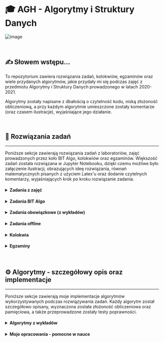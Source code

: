 # 🎓 AGH - Algorytmy i Struktury Danych

![image](https://user-images.githubusercontent.com/52978053/233799429-2beedae7-8972-4518-9bc7-f30b21b8d3bc.png)

<br>

## ✍️ Słowem wstępu...

To repozytorium zawiera rozwiązania zadań, kolokwiów, egzaminów oraz wiele przydanych algorytmów, jakie przydały mi się podczas zajęć z przedmiotu Algorytmy i Struktury Danych prowadzonego w latach 2020-2021.

Algorytmy zostały napisane z dbałością o czytelność kodu, niską złożoność obliczeniową, a przy każdym algorytmie umieszczone zostały komentarze (oraz czasem ilustracje), wyjaśniające jego działanie.

<br>

## 🤔 Rozwiązania zadań

---

Poniższe sekcje zawierają rozwiązania zadań z laboratoriów, zajęć prowadzonych przez koło BIT Algo, kolokwiów oraz egzaminów. Większość zadań została rozwiązana w Jupyter Notebooku, dzięki czemu możliwe było załączenie ilustracji, obrazujących ideę rozwiązania, równań matematycznych pisanych z użyciem Latex'u oraz dodanie czytelnych komentarzy, wyjaśniających krok po kroku rozwiązanie zadania.

<h4>
<details>
<summary>Zadania z zajęć</summary>
<hr>
<h5>W tej sekcji znajdują się rozwiązania zadań z laboratoriów.</h5>
<hr>
<h5>
<ol>
<li>
  <h3>Laboratorium</h3>
  <ul>
     <li>
        <a href="./Ćwiczenia/1. Ćwiczenia/Zadanie 1 (proste algorytmy sortowania).ipynb">1. Proste Algorytmy Sortowania</a>
      </li>
     <li>
        <a href="./Ćwiczenia/1. Ćwiczenia/Zadanie 2 (sortowanie listy jednokierunkowej).ipynb">2. Sortowanie Listy Jednokierunkowej</a>
      </li>
     <li>
        <a href="./Ćwiczenia/1. Ćwiczenia/Zadanie 3 (złożoność sortowania prostego).ipynb">3. Złożoność Sortowania Prostego</a>
      </li>
     <li>
        <a href="./Ćwiczenia/1. Ćwiczenia/Zadanie 4. (min-max).ipynb">4. Min-Max</a>
      </li>
     <li>
        <a href="./Ćwiczenia/1. Ćwiczenia/Zadanie 5 (odwracanie listy).ipynb">5. Odwracanie Listy</a>
      </li>
     <li>
        <a href="./Ćwiczenia/1. Ćwiczenia/Zadanie 6. (wyszukiwanie binarne).ipynb">6. Wyszukiwanie Binarne</a>
      </li>
     <li>
        <a href="./Ćwiczenia/1. Ćwiczenia/Zadanie 7. (szukanie sumy).ipynb">7. Szukanie Sumy</a>
      </li>
  </ul>
</li>
<li>
  <h3>Laboratorium</h3>
  <ul>
     <li>
        <a href="./Ćwiczenia/2. Ćwiczenia/Zadanie 1 (Merge Sort i listy jednokierunkowe).ipynb">1. Merge Sort I Listy Jednokierunkowe</a>
      </li>
     <li>
        <a href="./Ćwiczenia/2. Ćwiczenia/Zadanie 1a (Merge Sort - złączanie serii naturalnych).ipynb">1A. Merge Sort - Złączanie Serii Naturalnych</a>
      </li>
     <li>
        <a href="./Ćwiczenia/2. Ćwiczenia/Zadanie 2 (liczba inwersji tablicy).ipynb">2. Liczba Inwersji Tablicy</a>
      </li>
     <li>
        <a href="./Ćwiczenia/2. Ćwiczenia/Zadanie 3. (szukanie sumy).ipynb">3. Szukanie Sumy</a>
      </li>
     <li>
        <a href="./Ćwiczenia/2. Ćwiczenia/Zadanie 4. (Pojemniki z wodą).ipynb">4. Pojemniki Z Wodą</a>
      </li>
     <li>
        <a href="./Ćwiczenia/2. Ćwiczenia/Zadanie 5 (Lider ciągu).ipynb">5. Lider Ciągu</a>
      </li>
     <li>
        <a href="./Ćwiczenia/2. Ćwiczenia/Zadanie 6. (największy przedział).ipynb">6. Największy Przedział</a>
      </li>
  </ul>
</li>
<li>
  <h3>Laboratorium</h3>
  <ul>
     <li>
        <a href="./Ćwiczenia/3. Ćwiczenia/Zadanie 1. (Quick Sort maksymalnie O(log n) pamięci).ipynb">1. Quick Sort Maksymalnie Olog N Pamięci</a>
      </li>
     <li>
        <a href="./Ćwiczenia/3. Ćwiczenia/Zadanie 2. (Wstawianie elementu do kopca binarnego).ipynb">2. Wstawianie Elementu Do Kopca Binarnego</a>
      </li>
     <li>
        <a href="./Ćwiczenia/3. Ćwiczenia/Zadanie 3. (Quick Sort bez rekurencji z własnym stosem).ipynb">3. Quick Sort Bez Rekurencji Z Własnym Stosem</a>
      </li>
     <li>
        <a href="./Ćwiczenia/3. Ćwiczenia/Zadanie 4. (scalanie k posortowanych list jednokierunkowych).ipynb">4. Scalanie K Posortowanych List Jednokierunkowych</a>
      </li>
     <li>
        <a href="./Ćwiczenia/3. Ćwiczenia/Zadanie 5. (Struktura z wstawianiem, usuwaniem maksimum i minimum w czasie O(log n)).ipynb">5. Struktura Z Wstawianiem, Usuwaniem Maksimum I Minimum W Czasie Olog N</a>
      </li>
     <li>
        <a href="./Ćwiczenia/3. Ćwiczenia/Zadanie 6. (Struktura ze wstawianiem i odczytem mediany w czasie O(log n)).ipynb">6. Struktura Ze Wstawianiem I Odczytem Mediany W Czasie Olog N</a>
      </li>
     <li>
        <a href="./Ćwiczenia/3. Ćwiczenia/Zadanie 7. (Partition Hoare'a).ipynb">7. Partition Hoare'A</a>
      </li>
     <li>
        <a href="./Ćwiczenia/3. Ćwiczenia/Zadanie 9. (Select).ipynb">9. Select</a>
      </li>
  </ul>
</li>
<li>
  <h3>Laboratorium</h3>
  <ul>
     <li>
        <a href="./Ćwiczenia/4. Ćwiczenia/Zadanie 1. (Sortowanie w czasie liniowym tablicy n liczb ze zbioru 0, ..., n^2-1).ipynb">1. Sortowanie W Czasie Liniowym Tablicy N Liczb Ze Zbioru 0, ..., N^2-1</a>
      </li>
     <li>
        <a href="./Ćwiczenia/4. Ćwiczenia/Zadanie 2. (Najszybsze sortowanie tablicy długości n, w której jest tylko log(n) różnych wartości).ipynb">2. Najszybsze Sortowanie Tablicy Długości N, W Której Jest Tylko Logn Różnych Wartości</a>
      </li>
     <li>
        <a href="./Ćwiczenia/4. Ćwiczenia/Zadanie 3. (Liniowe sprawdzanie, czy dwa słowa są anagramami).ipynb">3. Liniowe Sprawdzanie, Czy Dwa Słowa Są Anagramami</a>
      </li>
     <li>
        <a href="./Ćwiczenia/4. Ćwiczenia/Zadanie 4. (Struktura danych ze wstawianiem, zliczaniem elementów i resetowaniem w czasie O(1)).ipynb">4. Struktura Danych Ze Wstawianiem, Zliczaniem Elementów I Resetowaniem W Czasie O1</a>
      </li>
     <li>
        <a href="./Ćwiczenia/4. Ćwiczenia/Zadanie 6. (Znajdowanie największej różnicy sąsiednich liczb w czasie O(n)).ipynb">6. Znajdowanie Największej Różnicy Sąsiednich Liczb W Czasie On</a>
      </li>
     <li>
        <a href="./Ćwiczenia/4. Ćwiczenia/Zadanie 7. (Podciąg minimalnej długości, zawierający wszystkie k kolorów).ipynb">7. Podciąg Minimalnej Długości, Zawierający Wszystkie K Kolorów</a>
      </li>
  </ul>
</li>
<li>
  <h3>Laboratorium</h3>
  <ul>
     <li>
        <a href="./Ćwiczenia/5. Ćwiczenia/Zadanie 1. (0-1 knapsack O(n sum(P)) time complexity, where P - array of profits).ipynb">1. 0-1 Knapsack On Sump Time Complexity, Where P - Array Of Profits</a>
      </li>
     <li>
        <a href="./Ćwiczenia/5. Ćwiczenia/Zadanie 2. (czy istnieje podciąg ciągu liczb naturalnych, który sumuje się do T).ipynb">2. Czy Istnieje Podciąg Ciągu Liczb Naturalnych, Który Sumuje Się Do T</a>
      </li>
     <li>
        <a href="./Ćwiczenia/5. Ćwiczenia/Zadanie 3. (najdłuższy wspólny podciąg).ipynb">3. Najdłuższy Wspólny Podciąg</a>
      </li>
     <li>
        <a href="./Ćwiczenia/5. Ćwiczenia/Zadanie 3.2. (najdłuższy podciąg rosnący).ipynb">3.2. Najdłuższy Podciąg Rosnący</a>
      </li>
     <li>
        <a href="./Ćwiczenia/5. Ćwiczenia/Zadanie 4. (mnożenie macierzy).ipynb">4. Mnożenie Macierzy</a>
      </li>
     <li>
        <a href="./Ćwiczenia/5. Ćwiczenia/Zadanie 5. (maximin).ipynb">5. Maximin</a>
      </li>
     <li>
        <a href="./Ćwiczenia/5. Ćwiczenia/Zadanie 6. (wydawanie monet).ipynb">6. Wydawanie Monet</a>
      </li>
     <li>
        <a href="./Ćwiczenia/5. Ćwiczenia/Zadanie 7. (wędrówka po szachownicy).ipynb">7. Wędrówka Po Szachownicy</a>
      </li>
  </ul>
</li>
<li>
  <h3>Laboratorium</h3>
  <ul>
     <li>
        <a href="./Ćwiczenia/6. Ćwiczenia/Zadanie 1. (Black Forest).ipynb">1. Black Forest</a>
      </li>
     <li>
        <a href="./Ćwiczenia/6. Ćwiczenia/Zadanie 2. (spadające klocki).ipynb">2. Spadające Klocki</a>
      </li>
     <li>
        <a href="./Ćwiczenia/6. Ćwiczenia/Zadanie 3. (Ładowanie promu).ipynb">3. Ładowanie Promu</a>
      </li>
     <li>
        <a href="./Ćwiczenia/6. Ćwiczenia/Zadanie 4. (Głodna żaba).ipynb">4. Głodna Żaba</a>
      </li>
     <li>
        <a href="./Ćwiczenia/6. Ćwiczenia/Zadanie 5 (dwuwymiarowy problem plecakowy).ipynb">5. Dwuwymiarowy Problem Plecakowy</a>
      </li>
     <li>
        <a href="./Ćwiczenia/6. Ćwiczenia/Zadanie 6 (ścieżka w drzewie).ipynb">6. Ścieżka W Drzewie</a>
      </li>
     <li>
        <a href="./Ćwiczenia/6. Ćwiczenia/Zadanie 7. (sklejanie odcinków).ipynb">7. Sklejanie Odcinków</a>
      </li>
  </ul>
</li>
<li>
  <h3>Laboratorium</h3>
  <ul>
     <li>
        <a href="./Ćwiczenia/7. Ćwiczenia/Zadanie 1. (Tankowanie czołgu).ipynb">1. Tankowanie Czołgu</a>
      </li>
     <li>
        <a href="./Ćwiczenia/7. Ćwiczenia/Zadanie 2. (Pokrycie przedziałami jednostkowymi).ipynb">2. Pokrycie Przedziałami Jednostkowymi</a>
      </li>
     <li>
        <a href="./Ćwiczenia/7. Ćwiczenia/Zadanie 3. (Wybór zadań z terminami).ipynb">3. Wybór Zadań Z Terminami</a>
      </li>
     <li>
        <a href="./Ćwiczenia/7. Ćwiczenia/Zadanie 4. (Ładowanie przyczepy).ipynb">4. Ładowanie Przyczepy</a>
      </li>
     <li>
        <a href="./Ćwiczenia/7. Ćwiczenia/Zadanie 5. (Wieże).ipynb">5. Wieże</a>
      </li>
     <li>
        <a href="./Ćwiczenia/7. Ćwiczenia/Zadanie 6. (Suma odległości).ipynb">6. Suma Odległości</a>
      </li>
  </ul>
</li>
<li>
  <h3>Laboratorium</h3>
  <ul>
     <li>
        <a href="./Ćwiczenia/8. Ćwiczenia/(dodaj lepszy sposób) [Standardowe] Zadanie 6. (bezpieczny przelot).ipynb">Dodaj Lepszy Sposób [Standardowe] 6. Bezpieczny Przelot</a>
      </li>
     <li>
        <a href="./Ćwiczenia/8. Ćwiczenia/[Dodatkowe] Zadanie 1. (kapitan statku, zadanie z kolokwium 2012-13).ipynb">[Dodatkowe] 1. Kapitan Statku, Zadanie Z Kolokwium 2012-13</a>
      </li>
     <li>
        <a href="./Ćwiczenia/8. Ćwiczenia/[Dodatkowe] Zadanie 2. (czy nieskierowany).ipynb">[Dodatkowe] 2. Czy Nieskierowany</a>
      </li>
     <li>
        <a href="./Ćwiczenia/8. Ćwiczenia/[Obowiązkowe] Zadanie 1. (Pause).ipynb">[Obowiązkowe] 1. Pause</a>
      </li>
     <li>
        <a href="./Ćwiczenia/8. Ćwiczenia/[Obowiązkowe] Zadanie 2. (cykl na 4).ipynb">[Obowiązkowe] 2. Cykl Na 4</a>
      </li>
     <li>
        <a href="./Ćwiczenia/8. Ćwiczenia/[Standardowe] Zadanie 1. (DFS-BFS).ipynb">[Standardowe] 1. Dfs-Bfs</a>
      </li>
     <li>
        <a href="./Ćwiczenia/8. Ćwiczenia/[Standardowe] Zadanie 2. (uniwersalne ujście).ipynb">[Standardowe] 2. Uniwersalne Ujście</a>
      </li>
     <li>
        <a href="./Ćwiczenia/8. Ćwiczenia/[Standardowe] Zadanie 3. (BFS i najkrótsze ścieżki).ipynb">[Standardowe] 3. Bfs I Najkrótsze Ścieżki</a>
      </li>
     <li>
        <a href="./Ćwiczenia/8. Ćwiczenia/[Standardowe] Zadanie 4. (malejące krawędzie).ipynb">[Standardowe] 4. Malejące Krawędzie</a>
      </li>
     <li>
        <a href="./Ćwiczenia/8. Ćwiczenia/[Standardowe] Zadanie 5. (krawędzie 0-1).ipynb">[Standardowe] 5. Krawędzie 0-1</a>
      </li>
     <li>
        <a href="./Ćwiczenia/8. Ćwiczenia/[Standardowe] Zadanie 7. (kosztowna szachownica).ipynb">[Standardowe] 7. Kosztowna Szachownica</a>
      </li>
  </ul>
</li>
<li>
  <h3>Laboratorium</h3>
  <ul>
     <li>
        <a href="./Ćwiczenia/9. Ćwiczenia/[Standardowe] Zadanie 1. (Ścieżka Hamiltona w DAGu).ipynb">[Standardowe] 1. Ścieżka Hamiltona W Dagu</a>
      </li>
     <li>
        <a href="./Ćwiczenia/9. Ćwiczenia/[Standardowe] Zadanie 2. (Dobry początek - wierzchołek, z którego dojdziemy do każdego innego wierzchołka).ipynb">[Standardowe] 2. Dobry Początek - Wierzchołek, Z Którego Dojdziemy Do Każdego Innego Wierzchołka</a>
      </li>
     <li>
        <a href="./Ćwiczenia/9. Ćwiczenia/[Standardowe] Zadanie 3. (Najkrótsze ścieżki w DAGu).ipynb">[Standardowe] 3. Najkrótsze Ścieżki W Dagu</a>
      </li>
     <li>
        <a href="./Ćwiczenia/9. Ćwiczenia/[Standardowe] Zadanie 4. (Logarytmy - ścieżka o minimalnym iloczynie wag).ipynb">[Standardowe] 4. Logarytmy - Ścieżka O Minimalnym Iloczynie Wag</a>
      </li>
     <li>
        <a href="./Ćwiczenia/9. Ćwiczenia/[Standardowe] Zadanie 5. (Problem przewoźnika turystycznego - ścieżka o maksymalnej wartości minimalnej wagi).ipynb">[Standardowe] 5. Problem Przewoźnika Turystycznego - Ścieżka O Maksymalnej Wartości Minimalnej Wagi</a>
      </li>
     <li>
        <a href="./Ćwiczenia/9. Ćwiczenia/[Standardowe] Zadanie 6. (Dwóch kierowców - ścieżka minimalnej sumie wag co drugiej krawędzi).ipynb">[Standardowe] 6. Dwóch Kierowców - Ścieżka Minimalnej Sumie Wag Co Drugiej Krawędzi</a>
      </li>
     <li>
        <a href="./Ćwiczenia/9. Ćwiczenia/[Standardowe] Zadanie 7. (Problem stacji benzynowych na grafie).ipynb">[Standardowe] 7. Problem Stacji Benzynowych Na Grafie</a>
      </li>
  </ul>
</li>
<li>
  <h3>Laboratorium</h3>
  <ul>
     <li>
        <a href="./Ćwiczenia/10. Ćwiczenia/#TODO [Standardowe] Zadanie 2. (Wyścigi).ipynb">#Todo [Standardowe] 2. Wyścigi</a>
      </li>
     <li>
        <a href="./Ćwiczenia/10. Ćwiczenia/[Obowiązkowe] Zadanie 1. (Ścieżka o malejących krawędziach i najmniejszej sumie wag krawędzi).ipynb">[Obowiązkowe] 1. Ścieżka O Malejących Krawędziach I Najmniejszej Sumie Wag Krawędzi</a>
      </li>
     <li>
        <a href="./Ćwiczenia/10. Ćwiczenia/[Obowiązkowe] Zadanie 2. (Domknięcie przechodnie grafu).ipynb">[Obowiązkowe] 2. Domknięcie Przechodnie Grafu</a>
      </li>
     <li>
        <a href="./Ćwiczenia/10. Ćwiczenia/[Standardowe] Zadanie 1. (SAT-2CNF).ipynb">[Standardowe] 1. Sat-2Cnf</a>
      </li>
     <li>
        <a href="./Ćwiczenia/10. Ćwiczenia/[Standardowe] Zadanie 3. (Wymiana walut).ipynb">[Standardowe] 3. Wymiana Walut</a>
      </li>
     <li>
        <a href="./Ćwiczenia/10. Ćwiczenia/[Standardowe] Zadanie 4. (Szachuję).ipynb">[Standardowe] 4. Szachuję</a>
      </li>
     <li>
        <a href="./Ćwiczenia/10. Ćwiczenia/[Standardowe] Zadanie 5. (Autostrady).ipynb">[Standardowe] 5. Autostrady</a>
      </li>
     <li>
        <a href="./Ćwiczenia/10. Ćwiczenia/[Standardowe] Zadanie 6. (Najlepszy korzeń).ipynb">[Standardowe] 6. Najlepszy Korzeń</a>
      </li>
  </ul>
</li>
<li>
  <h3>Laboratorium</h3>
  <ul>
     <li>
        <a href="./Ćwiczenia/11. Ćwiczenia/[BST] Zadanie 1. (Indeksowanie drzewa BST).ipynb">[Bst] 1. Indeksowanie Drzewa Bst</a>
      </li>
     <li>
        <a href="./Ćwiczenia/11. Ćwiczenia/[BST] Zadanie 2. (Suma wszystkich wartości w drzewie binarnym).ipynb">[Bst] 2. Suma Wszystkich Wartości W Drzewie Binarnym</a>
      </li>
     <li>
        <a href="./Ćwiczenia/11. Ćwiczenia/[BST] Zadanie 3. (Geny - sprawdzanie, czy wszystkie sekwencje DNA są parami różne).ipynb">[Bst] 3. Geny - Sprawdzanie, Czy Wszystkie Sekwencje Dna Są Parami Różne</a>
      </li>
     <li>
        <a href="./Ćwiczenia/11. Ćwiczenia/[BST] Zadanie 4. (Klocki).ipynb">[Bst] 4. Klocki</a>
      </li>
     <li>
        <a href="./Ćwiczenia/11. Ćwiczenia/[Obowiązkowe] Zadanie 1. (Wiele źródeł i wiele ujść).ipynb">[Obowiązkowe] 1. Wiele Źródeł I Wiele Ujść</a>
      </li>
     <li>
        <a href="./Ćwiczenia/11. Ćwiczenia/[Obowiązkowe] Zadanie 2. (Następnik w drzewie BST).ipynb">[Obowiązkowe] 2. Następnik W Drzewie Bst</a>
      </li>
     <li>
        <a href="./Ćwiczenia/11. Ćwiczenia/[max-flow] Zadanie 1. (Maksymalne skojarzenie w drzewie).ipynb">[Max-Flow] 1. Maksymalne Skojarzenie W Drzewie</a>
      </li>
     <li>
        <a href="./Ćwiczenia/11. Ćwiczenia/[max-flow] Zadanie 2. (Spójność krawędziowa).ipynb">[Max-Flow] 2. Spójność Krawędziowa</a>
      </li>
     <li>
        <a href="./Ćwiczenia/11. Ćwiczenia/[max-flow] Zadanie 3. (Formuły logiczne z dwoma wystąpieniami zmiennej).ipynb">[Max-Flow] 3. Formuły Logiczne Z Dwoma Wystąpieniami Zmiennej</a>
      </li>
     <li>
        <a href="./Ćwiczenia/11. Ćwiczenia/[max-flow] Zadanie 5. (Maksymalna liczba rozłącznych wierzchołkowo ścieżek z s do t).ipynb">[Max-Flow] 5. Maksymalna Liczba Rozłącznych Wierzchołkowo Ścieżek Z S Do T</a>
      </li>
  </ul>
</li>
</ol>
</h5>
</details>
</h4>

<h4>
<details>
<summary>Zadania BIT Algo</summary>
<hr>
<h5>W tej sekcji znajdują się rozwiązania zadań z zajęć prowadzonych przez koło naukowe BIT Algo.</h5>
<hr>
<h5>
<ol>
<li>
  <h3>Zajęcia</h3>
  Niestety nie mam rozwiązań z 1. zajęć. Zadania były proste i podobne do tych z 1. laboratoriów.
</li>
<li>
  <h3>Zajęcia</h3>
  <ul>
     <li>
        <a href="./BIT Algo/2. Zajęcia/Zadanie 1. (Sortowanie punktów względem odległości).ipynb">1. Sortowanie Punktów Względem Odległości</a>
      </li>
     <li>
        <a href="./BIT Algo/2. Zajęcia/Zadanie 2. (sortowanie tablicy stringów w czasie liniowym).ipynb">2. Sortowanie Tablicy Stringów W Czasie Liniowym</a>
      </li>
     <li>
        <a href="./BIT Algo/2. Zajęcia/Zadanie 4. (liczba wartości w zakresie - złożoność O(1)).ipynb">4. Liczba Wartości W Zakresie - Złożoność O1</a>
      </li>
     <li>
        <a href="./BIT Algo/2. Zajęcia/Zadanie 5. (Sortowanie tablicy z kilkoma wartościami spoza zakresu).ipynb">5. Sortowanie Tablicy Z Kilkoma Wartościami Spoza Zakresu</a>
      </li>
     <li>
        <a href="./BIT Algo/2. Zajęcia/Zadanie 6. (tablica zwierająca wiele powtórzeń - sortowanie w czasie O(n log(log(n)))).ipynb">6. Tablica Zwierająca Wiele Powtórzeń - Sortowanie W Czasie On Loglogn</a>
      </li>
     <li>
        <a href="./BIT Algo/2. Zajęcia/Zadanie 7. (Tablica n liczb z zakresu [0...n^2-1]).ipynb">7. Tablica N Liczb Z Zakresu [0...N^2-1]</a>
      </li>
     <li>
        <a href="./BIT Algo/2. Zajęcia/Zadanie 8. (Sortowanie listy odsyłaczowej o wartościach o rozkładzie jednostajnym).ipynb">8. Sortowanie Listy Odsyłaczowej O Wartościach O Rozkładzie Jednostajnym</a>
      </li>
     <li>
        <a href="./BIT Algo/2. Zajęcia/Zadanie 9. (Najczęściej powtarzający się spójny podciąg długości k).ipynb">9. Najczęściej Powtarzający Się Spójny Podciąg Długości K</a>
      </li>
  </ul>
</li>
<li>
  <h3>Zajęcia</h3>
  <ul>
     <li>
        <a href="./BIT Algo/3. Zajęcia/Zadanie 1. (Sprawdzanie, czy zbiory są rozłączne).ipynb">1. Sprawdzanie, Czy Zbiory Są Rozłączne</a>
      </li>
     <li>
        <a href="./BIT Algo/3. Zajęcia/Zadanie 2. (Podział tablicy na n par o najmniejszej maksymalnej sumie liczb w parze).ipynb">2. Podział Tablicy Na N Par O Najmniejszej Maksymalnej Sumie Liczb W Parze</a>
      </li>
     <li>
        <a href="./BIT Algo/3. Zajęcia/Zadanie 3 (dodatkowe). (Algorytm, który rozstrzyga, czy każda liczba jest sumą 2 innych liczb w tablicy).ipynb">3 Dodatkowe. Algorytm, Który Rozstrzyga, Czy Każda Liczba Jest Sumą 2 Innych Liczb W Tablicy</a>
      </li>
     <li>
        <a href="./BIT Algo/3. Zajęcia/Zadanie 3. (Sprawdzanie, czy k. największy element kopca Min Heap jest większy lub równy x).ipynb">3. Sprawdzanie, Czy K. Największy Element Kopca Min Heap Jest Większy Lub Równy X</a>
      </li>
     <li>
        <a href="./BIT Algo/3. Zajęcia/Zadanie 4. (Nieskończona posortowana tablica).ipynb">4. Nieskończona Posortowana Tablica</a>
      </li>
     <li>
        <a href="./BIT Algo/3. Zajęcia/Zadanie 5. (Sprawdzanie, czy w posortowanej tablicy istnieje indeks i taki, że A[i] == i).ipynb">5. Sprawdzanie, Czy W Posortowanej Tablicy Istnieje Indeks I Taki, Że A[I] == I</a>
      </li>
     <li>
        <a href="./BIT Algo/3. Zajęcia/Zadanie 6. (Najmniejsza sumaryczna odległość od wszystkich punktów na osi).ipynb">6. Najmniejsza Sumaryczna Odległość Od Wszystkich Punktów Na Osi</a>
      </li>
     <li>
        <a href="./BIT Algo/3. Zajęcia/Zadanie 7. (Czy istnieje trójka liczb (każda z innej tablicy) taka, że a + b = c).ipynb">7. Czy Istnieje Trójka Liczb Każda Z Innej Tablicy Taka, Że A + B = C</a>
      </li>
     <li>
        <a href="./BIT Algo/3. Zajęcia/Zadanie 8. (Liczba różnych elementów z tablicy A o różnicy równej k).ipynb">8. Liczba Różnych Elementów Z Tablicy A O Różnicy Równej K</a>
      </li>
     <li>
        <a href="./BIT Algo/3. Zajęcia/Zadanie 9. (Sortowanie liczb według liczby cyfr jednokrotnych i wielokrotnych).ipynb">9. Sortowanie Liczb Według Liczby Cyfr Jednokrotnych I Wielokrotnych</a>
      </li>
     <li>
        <a href="./BIT Algo/3. Zajęcia/Zadanie dodatkowe 1. (Najmniejszy zbiór punktów, które dominują wszystkie pozostałe).ipynb">Dodatkowe 1. Najmniejszy Zbiór Punktów, Które Dominują Wszystkie Pozostałe</a>
      </li>
  </ul>
</li>
<li>
  <h3>Zajęcia</h3>
  <ul>
     <li>
        <a href="./BIT Algo/4. Zajęcia/Zadanie 1. (Cięcie pręta).ipynb">1. Cięcie Pręta</a>
      </li>
     <li>
        <a href="./BIT Algo/4. Zajęcia/Zadanie 2. (Jak zadanie 1., ale z wypisywaniem fragmentów pręta).ipynb">2. Jak Zadanie 1., Ale Z Wypisywaniem Fragmentów Pręta</a>
      </li>
     <li>
        <a href="./BIT Algo/4. Zajęcia/Zadanie 3. (Rekurencyjne schody Amazona).ipynb">3. Rekurencyjne Schody Amazona</a>
      </li>
     <li>
        <a href="./BIT Algo/4. Zajęcia/Zadanie 4. (Minimalny koszt przejścia z pola [0][0] do pola [M-1][N-1]).ipynb">4. Minimalny Koszt Przejścia Z Pola [0][0] Do Pola [M-1][N-1]</a>
      </li>
     <li>
        <a href="./BIT Algo/4. Zajęcia/Zadanie 5. (Najdłuższa ścieżka wartości rosnących w tablicy 2D).ipynb">5. Najdłuższa Ścieżka Wartości Rosnących W Tablicy 2D</a>
      </li>
     <li>
        <a href="./BIT Algo/4. Zajęcia/Zadanie 6. (Liczba ciągów binarnych bez 0 i 1 obok siebie).ipynb">6. Liczba Ciągów Binarnych Bez 0 I 1 Obok Siebie</a>
      </li>
     <li>
        <a href="./BIT Algo/4. Zajęcia/Zadanie 7. (Gramy w grę, wybieramy wartość z jednego końca tablicy).ipynb">7. Gramy W Grę, Wybieramy Wartość Z Jednego Końca Tablicy</a>
      </li>
     <li>
        <a href="./BIT Algo/4. Zajęcia/Zadanie 8. (Najdłuższy fragment stringu, który jest palindromem).ipynb">8. Najdłuższy Fragment Stringu, Który Jest Palindromem</a>
      </li>
     <li>
        <a href="./BIT Algo/4. Zajęcia/Zadanie 9. (długość najdłuższej ścieżki prostej w DAGu).ipynb">9. Długość Najdłuższej Ścieżki Prostej W Dagu</a>
      </li>
  </ul>
</li>
<li>
  <h3>Zajęcia</h3>
  <ul>
     <li>
        <a href="./BIT Algo/5. Zajęcia/Zadanie 1. (Dodawanie liczb tak aby wartość bezwzględna sumy po dodaniu każdej pary była najmniejsza).ipynb">1. Dodawanie Liczb Tak Aby Wartość Bezwzględna Sumy Po Dodaniu Każdej Pary Była Najmniejsza</a>
      </li>
     <li>
        <a href="./BIT Algo/5. Zajęcia/Zadanie 2. (Napis złożony z napisów wielokrotnych - maksymalna szerokość).ipynb">2. Napis Złożony Z Napisów Wielokrotnych - Maksymalna Szerokość</a>
      </li>
     <li>
        <a href="./BIT Algo/5. Zajęcia/Zadanie 3. (Skoki żaba Zbigniewa po osi liczbowej).ipynb">3. Skoki Żaba Zbigniewa Po Osi Liczbowej</a>
      </li>
     <li>
        <a href="./BIT Algo/5. Zajęcia/Zadanie 4. (Czarodziej Pascal i największe piękno talerzy ze stosów).ipynb">4. Czarodziej Pascal I Największe Piękno Talerzy Ze Stosów</a>
      </li>
     <li>
        <a href="./BIT Algo/5. Zajęcia/Zadanie 5. (Najdłuższa ścieżka w acyklicznym grafie skierowanym).ipynb">5. Najdłuższa Ścieżka W Acyklicznym Grafie Skierowanym</a>
      </li>
     <li>
        <a href="./BIT Algo/5. Zajęcia/Zadanie 6. (Czy string jest poprawnym słowem z danego języka).ipynb">6. Czy String Jest Poprawnym Słowem Z Danego Języka</a>
      </li>
     <li>
        <a href="./BIT Algo/5. Zajęcia/Zadanie 7. (Czy da się zebrać określoną kwotę).ipynb">7. Czy Da Się Zebrać Określoną Kwotę</a>
      </li>
     <li>
        <a href="./BIT Algo/5. Zajęcia/Zadanie 7.2 (prostokątny kawałek tkaniny - największy zysk z pocięcia).ipynb">7.2. Prostokątny Kawałek Tkaniny - Największy Zysk Z Pocięcia</a>
      </li>
     <li>
        <a href="./BIT Algo/5. Zajęcia/Zadanie 8. (Czy istnieje podzbiór zbioru, który sumuje się do m).ipynb">8. Czy Istnieje Podzbiór Zbioru, Który Sumuje Się Do M</a>
      </li>
  </ul>
</li>
<li>
  <h3>Zajęcia</h3>
  <ul>
     <li>
        <a href="./BIT Algo/6. Zajęcia/Zadanie 2. (Wydawanie monet).ipynb">2. Wydawanie Monet</a>
      </li>
     <li>
        <a href="./BIT Algo/6. Zajęcia/Zadanie 3. (Bezkonfliktowa obsługa pociągów przez m stacji).ipynb">3. Bezkonfliktowa Obsługa Pociągów Przez M Stacji</a>
      </li>
     <li>
        <a href="./BIT Algo/6. Zajęcia/Zadanie 4. (Minimalna liczba maszyn do ochrony miasta).ipynb">4. Minimalna Liczba Maszyn Do Ochrony Miasta</a>
      </li>
     <li>
        <a href="./BIT Algo/6. Zajęcia/Zadanie 5. (Najkrótszy zbiór k rozłącznych przedziałów otwartych).ipynb">5. Najkrótszy Zbiór K Rozłącznych Przedziałów Otwartych</a>
      </li>
     <li>
        <a href="./BIT Algo/6. Zajęcia/Zadanie 6. (Usuwanie duplikatów ze stringa).ipynb">6. Usuwanie Duplikatów Ze Stringa</a>
      </li>
     <li>
        <a href="./BIT Algo/6. Zajęcia/Zadanie 7. (Największy zysk z k zleceń przy ustalonym minimalnym kapitale).ipynb">7. Największy Zysk Z K Zleceń Przy Ustalonym Minimalnym Kapitale</a>
      </li>
     <li>
        <a href="./BIT Algo/6. Zajęcia/Zadanie 8. (Przyjęcie u Alicji - największa liczba osób spełniających warunki).ipynb">8. Przyjęcie U Alicji - Największa Liczba Osób Spełniających Warunki</a>
      </li>
  </ul>
</li>
<li>
  <h3>Zajęcia</h3>
  <ul>
     <li>
        <a href="./BIT Algo/7. Zajęcia/Zadanie 1. (Detekcja cyklu w grafie nieskierowanym).ipynb">1. Detekcja Cyklu W Grafie Nieskierowanym</a>
      </li>
     <li>
        <a href="./BIT Algo/7. Zajęcia/Zadanie 2. (Wiadomość - znajomi przekazują znajomym).ipynb">2. Wiadomość - Znajomi Przekazują Znajomym</a>
      </li>
     <li>
        <a href="./BIT Algo/7. Zajęcia/Zadanie 3. (Jeziora - różne warianty).ipynb">3. Jeziora - Różne Warianty</a>
      </li>
     <li>
        <a href="./BIT Algo/7. Zajęcia/Zadanie 4. (Sklejanie przedziałów).ipynb">4. Sklejanie Przedziałów</a>
      </li>
     <li>
        <a href="./BIT Algo/7. Zajęcia/Zadanie 5. (Sejf - minimalna liczba naciśnięć przycisków, by go odblokować).ipynb">5. Sejf - Minimalna Liczba Naciśnięć Przycisków, By Go Odblokować</a>
      </li>
     <li>
        <a href="./BIT Algo/7. Zajęcia/Zadanie 6. (Rozmiary poddrzew).ipynb">6. Rozmiary Poddrzew</a>
      </li>
     <li>
        <a href="./BIT Algo/7. Zajęcia/Zadanie 7. (Domy i sklepy - znajdowanie odległości każdego domu od najbliższego sklepu).ipynb">7. Domy I Sklepy - Znajdowanie Odległości Każdego Domu Od Najbliższego Sklepu</a>
      </li>
     <li>
        <a href="./BIT Algo/7. Zajęcia/Zadanie 8. (Średnica drzewa).ipynb">8. Średnica Drzewa</a>
      </li>
  </ul>
</li>
<li>
  <h3>Zajęcia</h3>
  <ul>
     <li>
        <a href="./BIT Algo/8. Zajęcia/Zadanie 1. (Krasnoludy i trolle - wysadzanie mostu w grafie).ipynb">1. Krasnoludy I Trolle - Wysadzanie Mostu W Grafie</a>
      </li>
     <li>
        <a href="./BIT Algo/8. Zajęcia/Zadanie 2. (Dostarczanie przesyłek - minimalny dystans, jaki trzeba przebyć).ipynb">2. Dostarczanie Przesyłek - Minimalny Dystans, Jaki Trzeba Przebyć</a>
      </li>
     <li>
        <a href="./BIT Algo/8. Zajęcia/Zadanie 3. (Szach i goniec - dużo mapowania grafów i sprawdzanie, czy graf zawiera cykl Eulera).ipynb">3. Szach I Goniec - Dużo Mapowania Grafów I Sprawdzanie, Czy Graf Zawiera Cykl Eulera</a>
      </li>
     <li>
        <a href="./BIT Algo/8. Zajęcia/Zadanie 4. (Domino - zadanie na spójne składowe).ipynb">4. Domino - Zadanie Na Spójne Składowe</a>
      </li>
     <li>
        <a href="./BIT Algo/8. Zajęcia/Zadanie 5. (Liczba możliwych ścieżek między parą wierzchołków w DAGu - DFS).ipynb">5. Liczba Możliwych Ścieżek Między Parą Wierzchołków W Dagu - Dfs</a>
      </li>
  </ul>
</li>
<li>
  <h3>Zajęcia</h3>
  <ul>
     <li>
        <a href="./BIT Algo/9. Zajęcia/#TOIMPROVE Zadanie 1. (Spadające klocki).ipynb">#Toimprove 1. Spadające Klocki</a>
      </li>
     <li>
        <a href="./BIT Algo/9. Zajęcia/Zadanie 2. (Problem plecakowy - liczba sposobów).ipynb">2. Problem Plecakowy - Liczba Sposobów</a>
      </li>
     <li>
        <a href="./BIT Algo/9. Zajęcia/Zadanie 3. (Żeglarz Henryk - grafy).ipynb">3. Żeglarz Henryk - Grafy</a>
      </li>
     <li>
        <a href="./BIT Algo/9. Zajęcia/Zadanie 4. (Sasza i matrioszki - LIS).ipynb">4. Sasza I Matrioszki - Lis</a>
      </li>
     <li>
        <a href="./BIT Algo/9. Zajęcia/Zadanie 5. (Opieka nad dzieckiem - zachłanny).ipynb">5. Opieka Nad Dzieckiem - Zachłanny</a>
      </li>
     <li>
        <a href="./BIT Algo/9. Zajęcia/Zadanie 6. (Pakowanie bagaży - zwykła algorytm na sumę podzbioru z użyciem plecakowego).ipynb">6. Pakowanie Bagaży - Zwykła Algorytm Na Sumę Podzbioru Z Użyciem Plecakowego</a>
      </li>
     <li>
        <a href="./BIT Algo/9. Zajęcia/Zadanie dodatkowe 1. (Wszystkie C4 w grafie nieskierowanym).ipynb">Dodatkowe 1. Wszystkie C4 W Grafie Nieskierowanym</a>
      </li>
  </ul>
</li>
<li>
  <h3>Zajęcia</h3>
  <ul>
     <li>
        <a href="./BIT Algo/10. Zajęcia/Zadanie 1. (Windy w drapaczu chmur).ipynb">1. Windy W Drapaczu Chmur</a>
      </li>
     <li>
        <a href="./BIT Algo/10. Zajęcia/Zadanie 2. (Litery równoważne).ipynb">2. Litery Równoważne</a>
      </li>
     <li>
        <a href="./BIT Algo/10. Zajęcia/Zadanie 3. (Drzewo najkrótszych ścieżek).ipynb">3. Drzewo Najkrótszych Ścieżek</a>
      </li>
     <li>
        <a href="./BIT Algo/10. Zajęcia/Zadanie 4. (Lotniska).ipynb">4. Lotniska</a>
      </li>
     <li>
        <a href="./BIT Algo/10. Zajęcia/Zadanie 5. (Ścieżki superfajne).ipynb">5. Ścieżki Superfajne</a>
      </li>
     <li>
        <a href="./BIT Algo/10. Zajęcia/Zadanie 6. (Najtańsza podróż z tankowaniem).ipynb">6. Najtańsza Podróż Z Tankowaniem</a>
      </li>
     <li>
        <a href="./BIT Algo/10. Zajęcia/Zadanie 7. (Domy i sklepy).ipynb">7. Domy I Sklepy</a>
      </li>
  </ul>
</li>
<li>
  <h3>Zajęcia</h3>
  <ul>
     <li>
        <a href="./BIT Algo/11. Zajęcia/Zadanie 1. (Wyspy - egzamin 2020).ipynb">1. Wyspy - Egzamin 2020</a>
      </li>
     <li>
        <a href="./BIT Algo/11. Zajęcia/Zadanie 2. (Jak dojadę).ipynb">2. Jak Dojadę</a>
      </li>
     <li>
        <a href="./BIT Algo/11. Zajęcia/Zadanie 3. (Algorytm Floyda-Warshalla - rekonstrukcja najkrótszej ścieżki między dowolną parą wierzchołków).ipynb">3. Algorytm Floyda-Warshalla - Rekonstrukcja Najkrótszej Ścieżki Między Dowolną Parą Wierzchołków</a>
      </li>
     <li>
        <a href="./BIT Algo/11. Zajęcia/Zadanie 4. (Problem wymiany walut).ipynb">4. Problem Wymiany Walut</a>
      </li>
     <li>
        <a href="./BIT Algo/11. Zajęcia/Zadanie 5. (Krawędź zmniejszająca dystans).ipynb">5. Krawędź Zmniejszająca Dystans</a>
      </li>
     <li>
        <a href="./BIT Algo/11. Zajęcia/Zadanie 6. (Najkrótszy cykl pod względem wagowym).ipynb">6. Najkrótszy Cykl Pod Względem Wagowym</a>
      </li>
     <li>
        <a href="./BIT Algo/11. Zajęcia/Zadanie 7. (Uogólnienie problemu najkrótszych ścieżek).ipynb">7. Uogólnienie Problemu Najkrótszych Ścieżek</a>
      </li>
     <li>
        <a href="./BIT Algo/11. Zajęcia/Zadanie 8. (Dziwne opłaty).ipynb">8. Dziwne Opłaty</a>
      </li>
  </ul>
</li>
<li>
  <h3>Zajęcia</h3>
  <ul>
     <li>
        <a href="./BIT Algo/12. Zajęcia/Zadanie 1. (Stopnie znajomości - najkrótsze ścieżki BFS lub Floyd-Warshall).ipynb">1. Stopnie Znajomości - Najkrótsze Ścieżki Bfs Lub Floyd-Warshall</a>
      </li>
     <li>
        <a href="./BIT Algo/12. Zajęcia/Zadanie 2. (Kafejka internetowa - maksymalny przepływ).ipynb">2. Kafejka Internetowa - Maksymalny Przepływ</a>
      </li>
     <li>
        <a href="./BIT Algo/12. Zajęcia/Zadanie 3. (Krakowskie korki - najkrótsze ścieżki o dwóch parametrach).ipynb">3. Krakowskie Korki - Najkrótsze Ścieżki O Dwóch Parametrach</a>
      </li>
     <li>
        <a href="./BIT Algo/12. Zajęcia/Zadanie 4. (Arktyczna sieć - MST).ipynb">4. Arktyczna Sieć - Mst</a>
      </li>
     <li>
        <a href="./BIT Algo/12. Zajęcia/Zadanie 5. (Sabotaż - min-cut).ipynb">5. Sabotaż - Min-Cut</a>
      </li>
     <li>
        <a href="./BIT Algo/12. Zajęcia/Zadanie 6. (Spotkanie z profesorem - Dijkstra dla grafu o krawędziach z ograniczeniami).ipynb">6. Spotkanie Z Profesorem - Dijkstra Dla Grafu O Krawędziach Z Ograniczeniami</a>
      </li>
  </ul>
</li>
</ol>
</h5>
</details>
</h4>

<h4>
<details>
<summary>Zadania obowiązkowe (z wykładów)</summary>
<hr>
<h5>W tej sekcji znajdują się rozwiązania zadań obowiązkowych, które zostały zadane na wykładzie. Rozwiązania tych zadań znajdują się również w sekcji <b>Zadania z zajęć</b>.</h5>
<hr>
<h5>
<ul>
<li>
  <h3>2. Wykład</h3>
  <ul>
     <li>
        <a href="./Zadania obowiązkowe (z wykładów)/2. Wykład/Zadanie 1. (Quick Sort maksymalnie O(log n) pamięci).ipynb">1. Quick Sort Maksymalnie Olog N Pamięci</a>
      </li>
     <li>
        <a href="./Zadania obowiązkowe (z wykładów)/2. Wykład/Zadanie 2. (Wstawianie elementu do kopca binarnego).ipynb">2. Wstawianie Elementu Do Kopca Binarnego</a>
      </li>
  </ul>
</li>
<li>
  <h3>3. Wykład</h3>
  <ul>
     <li>
        <a href="./Zadania obowiązkowe (z wykładów)/3. Wykład/Zadanie 1. (Tablica n liczb z zakresu [0...n^2-1]).ipynb">1. Tablica N Liczb Z Zakresu [0...N^2-1]</a>
      </li>
     <li>
        <a href="./Zadania obowiązkowe (z wykładów)/3. Wykład/Zadanie 2. (tablica zwierająca wiele powtórzeń - sortowanie w czasie O(n log(log(n))) ).ipynb">2. Tablica Zwierająca Wiele Powtórzeń - Sortowanie W Czasie On Loglogn </a>
      </li>
  </ul>
</li>
<li>
  <h3>5. Wykład</h3>
  <ul>
     <li>
        <a href="./Zadania obowiązkowe (z wykładów)/5. Wykład/Zadanie 1. (0-1 knapsack O(n sum(P)) time complexity, where P - array of profits).ipynb">1. 0-1 Knapsack On Sump Time Complexity, Where P - Array Of Profits</a>
      </li>
     <li>
        <a href="./Zadania obowiązkowe (z wykładów)/5. Wykład/Zadanie 2. (czy istnieje podciąg ciągu liczb naturalnych, który sumuje się do T).ipynb">2. Czy Istnieje Podciąg Ciągu Liczb Naturalnych, Który Sumuje Się Do T</a>
      </li>
  </ul>
</li>
<li>
  <h3>7, Wykład</h3>
  <ul>
     <li>
        <a href="./Zadania obowiązkowe (z wykładów)/7. Wykład/Zadanie 1. (Tankowanie czołgu - różne warianty).ipynb">1. Tankowanie Czołgu - Różne Warianty</a>
      </li>
  </ul>
</li>
<li>
  <h3>8. Wykład</h3>
  <ul>
     <li>
        <a href="./Zadania obowiązkowe (z wykładów)/8. Wykład/Zadanie 1. (Sprawdzanie, czy graf jest dwudzielny).ipynb">1. Sprawdzanie, Czy Graf Jest Dwudzielny</a>
      </li>
  </ul>
</li>
<li>
  <h3>9. Wykład</h3>
  <ul>
     <li>
        <a href="./Zadania obowiązkowe (z wykładów)/9. Wykład/Zadanie 1. (Usuwanie wierzchołków z grafu skierowanego, by pozostawał zawsze spójny) .ipynb">1. Usuwanie Wierzchołków Z Grafu Skierowanego, By Pozostawał Zawsze Spójny </a>
      </li>
     <li>
        <a href="./Zadania obowiązkowe (z wykładów)/9. Wykład/Zadanie 2. (Szukanie cyklu długości 4 w grafie).ipynb">2. Szukanie Cyklu Długości 4 W Grafie</a>
      </li>
  </ul>
</li>
<li>
  <h3>12. Wykład</h3>
  <ul>
     <li>
        <a href="./Zadania obowiązkowe (z wykładów)/12. Wykład/Zadanie 1. (Najkrótsza ścieżka o malejących wagach między parą wierzchołków).ipynb">1. Najkrótsza Ścieżka O Malejących Wagach Między Parą Wierzchołków</a>
      </li>
     <li>
        <a href="./Zadania obowiązkowe (z wykładów)/12. Wykład/Zadanie 2. (Domknięcie przechodnie grafu skierowanego).ipynb">2. Domknięcie Przechodnie Grafu Skierowanego</a>
      </li>
  </ul>
</li>
<li>
  <h3>13. Wykład</h3>
  <ul>
     <li>
        <a href="./Zadania obowiązkowe (z wykładów)/13. Wykład/Zadanie 1. (Poprzednik lub następnik w drzewie BST).ipynb">1. Poprzednik Lub Następnik W Drzewie Bst</a>
      </li>
     <li>
        <a href="./Zadania obowiązkowe (z wykładów)/13. Wykład/Zadanie 2. (Maksymalny przepływ w sieci o kilku źródłach i kilku ujściach).ipynb">2. Maksymalny Przepływ W Sieci O Kilku Źródłach I Kilku Ujściach</a>
      </li>
  </ul>
</li>
</ul>
</h5>
</details>
</h4>

<h4>
<details>
<summary>Zadania offline</summary>
<hr>
<h5>W tej sekcji znajdują się rozwiązania tzw. zadań offline. Zadania offline były to zadania domowe na dodatkowe punkty. Po przesłaniu, losowane były osoby, którym zadanie zostanie ocenione.</h5>
<hr>
<h5>
<ul>
<li>
  <h3>1. Zadanie</h3>
  <ul>
     <li>
        <a href="./Zadania offline (przesyłane na punkty)/1. Zadanie/temat1.pdf">Treść</a>
      </li>
     <li>
        <a href="./Zadania offline (przesyłane na punkty)/1. Zadanie/zad1.py">Rozwiązanie</a>
      </li>
  </ul>
</li>
<li>
  <h3>2. Zadanie</h3>
  <ul>
     <li>
        <a href="./Zadania offline (przesyłane na punkty)/2. Zadanie/temat2.pdf">Treść</a>
      </li>
     <li>
        <a href="./Zadania offline (przesyłane na punkty)/2. Zadanie/zad2.py">Rozwiązanie</a>
      </li>
  </ul>
</li>
<li>
  <h3>3. Zadanie</h3>
  <ul>
     <li>
        <a href="./Zadania offline (przesyłane na punkty)/3. Zadanie/temat3.pdf">Treść</a>
      </li>
     <li>
        <a href="./Zadania offline (przesyłane na punkty)/3. Zadanie/zad3.py">Rozwiązanie</a>
      </li>
  </ul>
</li>
<li>
  <h3>5. Zadanie</h3>
  <ul>
     <li>
        <a href="./Zadania offline (przesyłane na punkty)/5. Zadanie/temat5.pdf">Treść</a>
      </li>
     <li>
        <a href="./Zadania offline (przesyłane na punkty)/5. Zadanie/zad1.py">Rozwiązanie</a>
      </li>
  </ul>
</li>
<li>
  <h3>6. Zadanie</h3>
  <ul>
     <li>
        <a href="./Zadania offline (przesyłane na punkty)/6. Zadanie/notes.svg">Notatki</a>
      </li>
     <li>
        <a href="./Zadania offline (przesyłane na punkty)/6. Zadanie/temat6.pdf">Treść</a>
      </li>
     <li>
        <a href="./Zadania offline (przesyłane na punkty)/6. Zadanie/zad6.py">Rozwiązanie</a>
      </li>
  </ul>
</li>
<li>
  <h3>7. Zadanie</h3>
  <ul>
     <li>
        <a href="./Zadania offline (przesyłane na punkty)/7. Zadanie/temat7.pdf">Treść</a>
      </li>
     <li>
        <a href="./Zadania offline (przesyłane na punkty)/7. Zadanie/zad7.py">Rozwiązanie</a>
      </li>
  </ul>
</li>
<li>
  <h3>8. Zadanie</h3>
  <ul>
     <li>
        <a href="./Zadania offline (przesyłane na punkty)/8. Zadanie/temat8.pdf">Treść</a>
      </li>
     <li>
        <a href="./Zadania offline (przesyłane na punkty)/8. Zadanie/zad8.py">Rozwiązanie</a>
      </li>
  </ul>
</li>
<li>
  <h3>9. Zadanie</h3>
  <ul>
     <li>
        <a href="./Zadania offline (przesyłane na punkty)/9. Zadanie/temat9.pdf">Treść</a>
      </li>
     <li>
        <a href="./Zadania offline (przesyłane na punkty)/9. Zadanie/zad9.py">Rozwiązanie</a>
      </li>
  </ul>
</li>
<li>
  <h3>10. Zadanie</h3>
  <ul>
     <li>
        <a href="./Zadania offline (przesyłane na punkty)/10. Zadanie/temat10.pdf">Treść</a>
      </li>
     <li>
        <a href="./Zadania offline (przesyłane na punkty)/10. Zadanie/zad10.py">Rozwiązanie</a>
      </li>
  </ul>
</li>
<li>
  <h3>11. Zadanie</h3>
  <ul>
     <li>
        <a href="./Zadania offline (przesyłane na punkty)/11. Zadanie/temat11.pdf">Treść</a>
      </li>
     <li>
        <a href="./Zadania offline (przesyłane na punkty)/11. Zadanie/zad11.py">Rozwiązanie</a>
      </li>
  </ul>
</li>
<li>
  <h3>12. Zadanie</h3>
  <ul>
     <li>
        <a href="./Zadania offline (przesyłane na punkty)/12. Zadanie/temat12.pdf">Treść</a>
      </li>
     <li>
        <a href="./Zadania offline (przesyłane na punkty)/12. Zadanie/zad12.py">Rozwiązanie</a>
      </li>
  </ul>
</li>
</ul>
</h5>
</details>
</h4>

<h4>
<details>
<summary>Kolokwia</summary>
<hr>
<h5>W tej sekcji znajdują się rozwiązania zadań z kolokwiów. Część jest rozwiązana bez szczegółowych wyjaśnień. Nie wszystkie zadania są rozwiązane.</h5>
<hr>
<h5>
<ol>
  <li>
    <h3>2012-2013</h3>
    <ul>
      <li>
        <h3>I Kolokwium</h3>
        <ul>
          <li>
              <a href="./Kolokwia/2012-2013/I kolokwium/Zadanie 1.ipynb">1. Zadanie</a>
            </li>
          <li>
              <a href="./Kolokwia/2012-2013/I kolokwium/Zadanie 2.ipynb">2. Zadanie</a>
            </li>
          <li>
              <a href="./Kolokwia/2012-2013/I kolokwium/Zadanie 3.ipynb">3. Zadanie</a>
            </li>
        </ul>
      </li>
      <li>
        <h3>II Kolokwium</h3>
        <ul>
          <li>
            <h4>Grupa A</h4>
            <ul>
              <li>
                <a href="./Kolokwia/2012-2013/II kolokwium/Grupa A/Zadanie3/">3. Zadanie</a>
              </li>
            </ul>
          </li>
          <li>
            <h4>Grupa B</h4>
            <ul>
              <li>
                <a href="./Kolokwia/2012-2013/II kolokwium/Grupa B/Zadanie3/">3. Zadanie</a>
              </li>
            </ul>
          </li>
        </ul>
      </li>
    </ul>
  </li>
  
  <li>
    <h3>2014-2015</h3>
    <ul>
      <li>
        <h3>I Kolokwium</h3>
        <ul>
          <li>
              <a href="./Kolokwia/2014-2015/I Kolokwium/Zadanie 1.ipynb">1. Zadanie</a>
            </li>
          <li>
              <a href="./Kolokwia/2014-2015/I Kolokwium/Zadanie 2.ipynb">2. Zadanie</a>
            </li>
          <li>
              <a href="./Kolokwia/2014-2015/I Kolokwium/Zadanie 3.ipynb">3. Zadanie</a>
            </li>
        </ul>
      </li>
      <li>
        <h3>II Kolokwium</h3>
        <ul>
           <li>
              <a href="./Kolokwia/2014-2015/II Kolokwium/Zadanie 3.ipynb">3. Zadanie</a>
            </li>
        </ul>
      </li>
    </ul>
  </li>

  <li>
    <h3>2015-2016</h3>
    <ul>
      <li>
        <h3>I Kolokwium</h3>
        <ul>
          <li>
            <a href="./Kolokwia/2015-2016/I Kolokwium/Zadanie 1.ipynb">1. Zadanie</a>
          </li>
          <li>
            <a href="./Kolokwia/2015-2016/I Kolokwium/Zadanie 2.ipynb">2. Zadanie</a>
          </li>
          <li>
            <a href="./Kolokwia/2015-2016/I Kolokwium/Zadanie 3.ipynb">3. Zadanie</a>
          </li>
        </ul>
      </li>
    </ul>
  </li>

  <li>
    <h3>2016-2017</h3>
    <ul>
      <li>
        <h3>I Kolokwium</h3>
        <ul>
          <li>
            <a href="./Kolokwia/2016-2017/I Kolokwium/Zadanie 1.ipynb">1. Zadanie</a>
          </li>
          <li>
            <a href="./Kolokwia/2016-2017/I Kolokwium/Zadanie 2.ipynb">2. Zadanie</a>
          </li>
          <li>
            <a href="./Kolokwia/2016-2017/I Kolokwium/Zadanie 3.ipynb">3. Zadanie</a>
          </li>
        </ul>
      </li>
      <li>
        <h3>II Kolokwium</h3>
        <ul>
          <li>
            <a href="./Kolokwia/2016-2017/II kolokwium/zad1.py">1. Zadanie</a>
          </li>
        </ul>
      </li>
    </ul>
  </li>

  <li>
    <h3>2018-2019</h3>
    <ul>
      <li>
        <h3>I Kolokwium</h3>
        <ul>
          <li>
            <a href="./Kolokwia/2018-2019/2. Kolokwium zaliczeniowe/zad1.py">1. Zadanie</a>
          </li>
          <li>
            <a href="./Kolokwia/2018-2019/2. Kolokwium zaliczeniowe/zad2.py">2. Zadanie</a>
          </li>
        </ul>
      </li>
    </ul>
  </li>

  <li>
    <h3>2019-2020</h3>
    <ul>
      <li>
        <h3>I Kolokwium</h3>
        <ul>
          <li>
            <a href="./Kolokwia/2019-2020/I Kolokwium/Zadanie 1.ipynb">1. Zadanie</a>
          </li>
          <li>
            <a href="./Kolokwia/2019-2020/I Kolokwium/Zadanie 2.ipynb">2. Zadanie</a>
          </li>
          <li>
            <a href="./Kolokwia/2019-2020/I Kolokwium/Zadanie 3.ipynb">3. Zadanie</a>
          </li>
        </ul>
      </li>
      <li>
        <h3>II Kolokwium</h3>
        <ul>
          <li>
            <a href="./Kolokwia/2019-2020/II Kolokwium/zad1.py">1. Zadanie</a>
          </li>
        </ul>
      </li>
      <li>
        <h3>I Kolokwium zaliczeniowe</h3>
        <ul>
          <li>
            <a href="./Kolokwia/2019-2020/Zaliczeniowe I/zad1.py">1. Zadanie</a>
          </li>
          <li>
            <a href="./Kolokwia/2019-2020/Zaliczeniowe I/zad2.py">2. Zadanie</a>
          </li>
          <li>
            <a href="./Kolokwia/2019-2020/Zaliczeniowe I/zad3.py">3. Zadanie</a>
          </li>
          <li>
            <a href="./Kolokwia/2019-2020/Zaliczeniowe I/Zadanie 3.ipynb">3. zadanie (bardziej szczegółowe)</a>
          </li>
        </ul>
      </li>
      <li>
        <h3>II Kolokwium zaliczeniowe</h3>
        <ul>
          <li>
            <a href="./Kolokwia/2019-2020/Zaliczeniowe II/zad1.py">1. Zadanie</a>
          </li>
          <li>
            <a href="./Kolokwia/2019-2020/Zaliczeniowe II/zad2.py">2. Zadanie</a>
          </li>
          <li>
            <a href="./Kolokwia/2019-2020/Zaliczeniowe II/zad3.py">3. Zadanie</a>
          </li>
        </ul>
      </li>
    </ul>
  </li>

  <li>
    <h3>2020-2021</h3>
    <ul>
      <li>
        <h3>I Kolokwium</h3>
        <ul>
          <li>
            <a href="./Kolokwia/2020-2021/1. kolokwium/Zadanie 1.ipynb">1. Zadanie</a>
          </li>
          <li>
            <a href="./Kolokwia/2020-2021/1. kolokwium/Zadanie 2.ipynb">2. Zadanie</a>
          </li>
          <li>
            <a href="./Kolokwia/2020-2021/1. kolokwium/Zadanie 3.ipynb">3. Zadanie</a>
          </li>
        </ul>
      </li>
      <li>
        <h3>II Kolokwium</h3>
        <ul>
          <li>
            <a href="./Kolokwia/2020-2021/2. kolokwium/Zadanie 1.ipynb">1. Zadanie</a>
          </li>
          <li>
            <a href="./Kolokwia/2020-2021/2. kolokwium/Zadanie 2.ipynb">2. Zadanie</a>
          </li>
          <li>
            <a href="./Kolokwia/2020-2021/2. kolokwium/Zadanie 3.ipynb">3. Zadanie</a>
          </li>
        </ul>
      </li>
      <li>
        <h3>III Kolokwium</h3>
        <ul>
          <li>
            <a href="./Kolokwia/2020-2021/3. kolokwium/Zadanie 1.ipynb">1. Zadane</a>
          </li>
          <li>
            <a href="./Kolokwia/2020-2021/3. kolokwium/Zadanie 2.ipynb">2. Zadane</a>
          </li>
          <li>
            <a href="./Kolokwia/2020-2021/3. kolokwium/Zadanie 3.ipynb">3. Zadane</a>
          </li>
        </ul>
      </li>
      <li>
        <h3>I Kolokwium zaliczeniowe</h3>
        <ul>
          <li>
            <a href="./Kolokwia/2020-2021/Kolokwium zaliczeniowe 1/Zadanie 1.ipynb">1. Zadanie</a>
          </li>
          <li>
            <a href="./Kolokwia/2020-2021/Kolokwium zaliczeniowe 1/Zadanie 2.ipynb">2. Zadanie</a>
          </li>
          <li>
            <a href="./Kolokwia/2020-2021/Kolokwium zaliczeniowe 1/Zadanie 3.ipynb">3. Zadanie</a>
          </li>
        </ul>
      </li>
      <li>
        <h3>II Kolokwium zaliczeniowe</h3>
        <ul>
          <li>
            <a href="./Kolokwia/2020-2021/Kolokwium zaliczeniowe 2/zad1.py">1. Zadanie</a>
          </li>
          <li>
            <a href="./Kolokwia/2020-2021/Kolokwium zaliczeniowe 2/zad2.py">2. Zadanie</a>
            (<a href="./Kolokwia/2020-2021/Kolokwium zaliczeniowe 2/zad2-opis.txt"> -> szczegółowy opis</a>)
          </li>
          <li>
            <a href="./Kolokwia/2020-2021/Kolokwium zaliczeniowe 2/zad3.py">3. Zadanie</a>
          </li>
        </ul>
      </li>
    </ul>
  </li>
</ol>
</h5>
</details>
</h4>

<h4>
<details>
<summary>Egzaminy</summary>
<hr>
<h5>W tej sekcji znajdują się rozwiązania zadań z egzaminów (tych mam najmniej).</h5>
<hr>
<h5>
<ol>
  <li>
    <h3>2012-2013</h3>
    <ul>
      <li>
        <h3>Grupa A</h3>
        <ul>
          <li>
              <a href="./Egzaminy/2012-2013/grupa_A/zad1.py">1. Zadanie</a>
            </li>
          <li>
              <a href="./Egzaminy/2012-2013/grupa_A/zad2.py">2. Zadanie</a>
            </li>
          <li>
              <a href="./Egzaminy/2012-2013/grupa_A/zad3.py">3. Zadanie</a>
            </li>
        </ul>
      </li>
      <li>
        <h3>Grupa B</h3>
        <ul>
          <li>
            <a href="./Egzaminy/2012-2013/grupa_B/zad1.py">1. Zadanie</a>
          </li>
          <li>
            <a href="./Egzaminy/2012-2013/grupa_B/zad2.py">2. Zadanie</a>
          </li>
          <li>
            <a href="./Egzaminy/2012-2013/grupa_B/zad3.py">3. Zadanie</a>
        </li>
        </ul>
      </li>
    </ul>
  </li>

  <li>
    <h3>2019-2020</h3>
    <ul>
      <li>
        <h3>I Termin</h3>
        <ul>
          <li>
            <a href="./Egzaminy/2019-2020/1. Pierwszy termin/zad1.py">1. Zadanie</a>
          </li>
          <li>
            <a href="./Egzaminy/2019-2020/1. Pierwszy termin/zad2.py">2. Zadanie</a>
          </li>
          <li>
            <a href="./Egzaminy/2019-2020/1. Pierwszy termin/zad3.py">3. Zadanie</a>
          </li>
        </ul>
      </li>
      <li>
        <h3>II Termin</h3>
        <ul>
          <li>
            <a href="./Egzaminy/2019-2020/2. Drugi termin/zad1.py">1. Zadanie</a>
          </li>
          <li>
            <a href="./Egzaminy/2019-2020/2. Drugi termin/zad2.py">2. Zadanie</a>
          </li>
          <li>
            <a href="./Egzaminy/2019-2020/2. Drugi termin/zad3.py">3. Zadanie</a>
          </li>
        </ul>
      </li>
      <li>
        <h3>III Termin</h3>
        <ul>
          <li>
            <a href="./Egzaminy/2019-2020/3. Trzeci termin/zad1.py">1. Zadanie</a>
          </li>
          <li>
            <a href="./Egzaminy/2019-2020/3. Trzeci termin/zad2.py">2. Zadanie</a>
          </li>
          <li>
            <a href="./Egzaminy/2019-2020/3. Trzeci termin/zad3.py">3. Zadanie</a>
          </li>
        </ul>
      </li>
    </ul>
  </li>

  <li>
    <h3>2020-2021</h3>
    <p>Niektóre zadania dałoby się lepiej rozwiązać</p>
    <ul>
      <li>
        <h3>Termin zerowy</h3>
        <ul>
          <li>
            <a href="./Egzaminy/2020-2021/Termin zerowy - dla osób z podobieństwem kodu/zad1.py">1. Zadanie</a>
          </li>
          <li>
            <a href="./Egzaminy/2020-2021/Termin zerowy - dla osób z podobieństwem kodu/zad1-v2.py">1. Zadanie (lepsze rozwiązanie)</a>
          </li>
          <li>
            <a href="./Egzaminy/2020-2021/Termin zerowy - dla osób z podobieństwem kodu/zad2.py">2. Zadanie</a>
          </li>
          <li>
            <a href="./Egzaminy/2020-2021/Termin zerowy - dla osób z podobieństwem kodu/zad3.py">3. Zadanie</a>
          </li>
          <li>
            <a href="./Egzaminy/2020-2021/Termin zerowy - dla osób z podobieństwem kodu/zad3-with-paths.py">3. Zadanie (ze zwracaniem ścieżek)</a>
          </li>
        </ul>
      </li>
      <li>
        <h3>I Termin</h3>
        <ul>
          <li>
            <a href="./Egzaminy/2020-2021/Pierwszy termin/zad1.py">1. Zadanie</a>
          </li>
          <li>
            <a href="./Egzaminy/2020-2021/Pierwszy termin/zad2.py">2. Zadanie</a>
          </li>
        </ul>
      </li>
      <li>
        <h3>II Termin</h3>
        <ul>
          <li>
            <a href="./Egzaminy/2020-2021/Drugi termin/zad2.py">2. Zadanie</a>
          </li>
        </ul>
      </li>
      <li>
        <h3>III Termin</h3>
        <ul>
          <li>
            <a href="./Egzaminy/2020-2021/Trzeci termin/zad1.py">1. Zadanie</a>
            (<a href="./Egzaminy/2020-2021/Trzeci termin/zad1-opis.txt"> -> szczegółowy opis</a>)
          </li>
          <li>
            <a href="./Egzaminy/2020-2021/Trzeci termin/zad2.py">2. Zadanie</a>
          </li>
          <li>
            <a href="./Egzaminy/2020-2021/Trzeci termin/zad3-bad.py">3. Zadanie (słabe rozwiązanie)</a>
          </li>
          <li>
            <a href="./Egzaminy/2020-2021/Trzeci termin/zad3-better-1.py">3. Zadanie (lepsze rozwiązanie v1)</a>
          </li>
          <li>
            <a href="./Egzaminy/2020-2021/Trzeci termin/zad3-better-2.py">3. Zadanie (lepsze rozwiązanie v2)</a>
          </li>
        </ul>
      </li>
      </ol>
  </li>
</ol>
</h5>
</details>
</h4>

<br>

## ⚙️ Algorytmy - szczegółowy opis oraz implementacje

---

Poniższe sekcje zawierają moje implementacje algorytmów wykorzystywanych podczas rozwiązywania zadań. Każdy algorytm został szczegółowo opisany, wyznaczona została złożoność obliczeniowa oraz pamięciowa, a także przeprowadzone zostały testy poprawności.

<h4>
<details>
<summary>Algorytmy z wykładów</summary>
<hr>
<h5>W tej sekcji znajdują się moje implementacje algorytmów omawianych na wykładach wraz ze szczegółowym opisem oraz testami poprawności.</h5>
<hr>
<h5>
<ol>
<li>
  <h3>Algorytmy grafowe</h3>
  <ul>
     <li>
        <a href="./Przydatne algorytmy/Algorytmy z wykładów/Algorytmy grafowe/[Grafowe] (DFS) Cykl Eulera, ścieżka Eulera, spójność.ipynb">Dfs Cykl Eulera, Ścieżka Eulera, Spójność</a>
      </li>
     <li>
        <a href="./Przydatne algorytmy/Algorytmy z wykładów/Algorytmy grafowe/[Grafowe] (DFS) Sortowanie topologiczne DAGu.ipynb">Dfs Sortowanie Topologiczne Dagu</a>
      </li>
     <li>
        <a href="./Przydatne algorytmy/Algorytmy z wykładów/Algorytmy grafowe/[Grafowe] Algorytm Bellmana-Forda - najkrótsze ścieżki jeden do wszystkich, dowolne wagi.ipynb">Algorytm Bellmana-Forda - Najkrótsze Ścieżki Jeden Do Wszystkich, Dowolne Wagi</a>
      </li>
     <li>
        <a href="./Przydatne algorytmy/Algorytmy z wykładów/Algorytmy grafowe/[Grafowe] Algorytm Dijsktry - najkrótsze ścieżki jeden do wszystkich, tylko nieujemne wagi.ipynb">Algorytm Dijsktry - Najkrótsze Ścieżki Jeden Do Wszystkich, Tylko Nieujemne Wagi</a>
      </li>
     <li>
        <a href="./Przydatne algorytmy/Algorytmy z wykładów/Algorytmy grafowe/[Grafowe] Algorytm Floyda-Warshalla - najkrótsze ścieżki między każdą parą wierzchołków, dowolne wagi.ipynb">Algorytm Floyda-Warshalla - Najkrótsze Ścieżki Między Każdą Parą Wierzchołków, Dowolne Wagi</a>
      </li>
     <li>
        <a href="./Przydatne algorytmy/Algorytmy z wykładów/Algorytmy grafowe/[Grafowe] MST - Algorytm Kruskala.ipynb">Mst - Algorytm Kruskala</a>
      </li>
     <li>
        <a href="./Przydatne algorytmy/Algorytmy z wykładów/Algorytmy grafowe/[Grafowe] MST - Algorytm Prima.ipynb">Mst - Algorytm Prima</a>
      </li>
     <li>
        <a href="./Przydatne algorytmy/Algorytmy z wykładów/Algorytmy grafowe/[Grafowe] Maksymalny przepływ (grafy skierowane lub nieskierowane).ipynb">Maksymalny Przepływ Grafy Skierowane Lub Nieskierowane</a>
      </li>
     <li>
        <a href="./Przydatne algorytmy/Algorytmy z wykładów/Algorytmy grafowe/[Grafowe] Reprezentacja grafu, BFS i DFS.ipynb">Reprezentacja Grafu, Bfs I Dfs</a>
      </li>
     <li>
        <a href="./Przydatne algorytmy/Algorytmy z wykładów/Algorytmy grafowe/[Grafowe] Silnie spójne składowe grafu skierowanego.ipynb">Silnie Spójne Składowe Grafu Skierowanego</a>
      </li>
     <li>
        <a href="./Przydatne algorytmy/Algorytmy z wykładów/Algorytmy grafowe/[Grafowe] Znajdowanie maksymalnych skojarzeń w grafach dwudzielnych.ipynb">Znajdowanie Maksymalnych Skojarzeń W Grafach Dwudzielnych</a>
      </li>
     <li>
        <a href="./Przydatne algorytmy/Algorytmy z wykładów/Algorytmy grafowe/[Grafowe] Znajdowanie mostów w grafie, punkty artykulacji.ipynb">Znajdowanie Mostów W Grafie, Punkty Artykulacji</a>
      </li>
     <li>
        <a href="./Przydatne algorytmy/Algorytmy z wykładów/Algorytmy grafowe/[Wykorzystywane przez grafowe] Rodzina zbiorów rozłącznych.ipynb">[Wykorzystywane. Przez Grafowe] Rodzina Zbiorów Rozłącznych</a>
      </li>
  </ul>
</li>
<li>
  <h3>Algorytmy zachłanne</h3>
  <ul>
     <li>
        <a href="./Przydatne algorytmy/Algorytmy z wykładów/Algorytmy zachłanne/Ciągły problem plecakowy.ipynb">Ciągły Problem Plecakowy</a>
      </li>
     <li>
        <a href="./Przydatne algorytmy/Algorytmy z wykładów/Algorytmy zachłanne/Kodowanie Huffmana.ipynb">Kodowanie Huffmana</a>
      </li>
     <li>
        <a href="./Przydatne algorytmy/Algorytmy z wykładów/Algorytmy zachłanne/Problem szeregowania zadań.ipynb">Problem Szeregowania Zadań</a>
      </li>
  </ul>
</li>
<li>
  <h3>Algorytmy dynamiczne</h3>
  <ul>
     <li>
        <a href="./Przydatne algorytmy/Algorytmy z wykładów/Programowanie dynamiczne/[Dynamiczne] Dyskretny problem plecakowy.ipynb">Dyskretny Problem Plecakowy</a>
      </li>
     <li>
        <a href="./Przydatne algorytmy/Algorytmy z wykładów/Programowanie dynamiczne/[Dynamiczne] Impreza instytutowa (firmowa).ipynb">Impreza Instytutowa Firmowa</a>
      </li>
     <li>
        <a href="./Przydatne algorytmy/Algorytmy z wykładów/Programowanie dynamiczne/[Dynamiczne] Impreza instytutowa II.ipynb">Impreza Instytutowa Ii</a>
      </li>
     <li>
        <a href="./Przydatne algorytmy/Algorytmy z wykładów/Programowanie dynamiczne/[Dynamiczne] Najdłuższy rosnący podciąg (niespójny).ipynb">Najdłuższy Rosnący Podciąg Niespójny</a>
      </li>
     <li>
        <a href="./Przydatne algorytmy/Algorytmy z wykładów/Programowanie dynamiczne/[Dynamiczne] Problem komiwojażera.ipynb">Problem Komiwojażera</a>
      </li>
  </ul>
</li>
<li>
  <h3>Algorytmy</h3>
  <ul>
     <li>
        <a href="./Przydatne algorytmy/Algorytmy z wykładów/Tablice asocjacyjne/[Tablice asocjacyjne] Drzewa BST.ipynb">Drzewa Bst</a>
      </li>
     <li>
        <a href="./Przydatne algorytmy/Algorytmy z wykładów/Tablice asocjacyjne/[Tablice asocjacyjne] Drzewa czerwono-czarne.ipynb">Drzewa Czerwono-Czarne</a>
      </li>
     <li>
        <a href="./Przydatne algorytmy/Algorytmy z wykładów/Tablice asocjacyjne/[Tablice asocjacyjne] Drzewa przedziałowe.ipynb">Drzewa Przedziałowe</a>
      </li>
  </ul>
</li>
</ol>
</h5>
</details>
</h4>

<h4>
<details>
<summary>Moje opracowania - pomocne w nauce</summary>
<hr>
<h5>W tej sekcji znajdują się moje przemyślenia dotyczące algorytmów, różne implementacje, porównania ich wydajności oraz przykłady zastosowań - kiedy, który algorytm, dla jakich danych.</h5>
<h5>Materiał zawarty w tej sekcji może posłużyć do powtórzenia wiadomości z danego zakresu. Algorytmy oraz struktury danych zostały pogrupowane tematycznie w poszczególnych plikach, dzięki czemu łatwiejsze było porównanie ich zastosowania oraz charakterystyki.</h5>
<hr>
<h5>
<h3>Moje opracowania</h3>
<ul>
    <li>
      <a href="./Przydatne algorytmy/Moje opracowania/Algorytmy sortowania (listy odsyłaczowe jednokierunkowe).ipynb">Algorytmy Sortowania - Listy Odsyłaczowe Jednokierunkowe</a>
    </li>
    <li>
      <a href="./Przydatne algorytmy/Moje opracowania/Algorytmy sortowania (tablice).ipynb">Algorytmy Sortowania - Tablice</a>
    </li>
    <li>
      <a href="./Przydatne algorytmy/Moje opracowania/Algorytmy wyszukiwania i wybierania.ipynb">Algorytmy Wyszukiwania i Wybierania</a>
    </li>
    <li>
      <a href="./Przydatne algorytmy/Moje opracowania/Drzewiaste struktury danych.ipynb">Drzewiaste Struktury Danych</a>
    </li>
    <li>
      <a href="./Przydatne algorytmy/Moje opracowania/Liniowe struktury danych.ipynb">Liniowe Struktury Danych</a>
    </li>
</ul>
</h5>
</details>
</h4>
